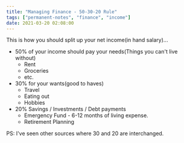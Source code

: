 ```yaml
---
title: "Managing Finance - 50-30-20 Rule"
tags: ["permanent-notes", "finance", "income"]
date: 2021-03-20 02:08:00
---
```


This is how you should split up your net income(in hand salary)...

- 50% of your income should pay your needs(Things you can't live without)
	- Rent
	- Groceries
	- etc.
- 30% for your wants(good to haves)
	- Travel
	- Eating out
	- Hobbies
- 20% Savings / Investments / Debt payments
	- Emergency Fund - 6-12 months of living expense.
	- Retirement Planning

PS: I've seen other sources where 30 and 20 are interchanged.